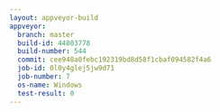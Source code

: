 ```yaml
---
layout: appveyor-build
appveyor:
  branch: master
  build-id: 44803778
  build-number: 544
  commit: cee948a0febc192319bd8d58f1cbaf094582f4a6
  job-id: 0l0y4glej5jw9d71
  job-number: 7
  os-name: Windows
  test-result: 0
---
```

